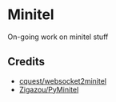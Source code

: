 # Minitel

On-going work on minitel stuff

## Credits

* [cquest/websocket2minitel](https://github.com/cquest/websocket2minitel)
* [Zigazou/PyMinitel](https://github.com/Zigazou/PyMinitel)

